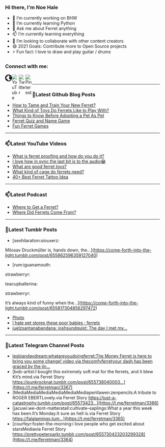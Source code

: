 ### Hi there, I'm Noe Hale

- 🔭 I’m currently working on BHW
- 🌱 I’m currently learning Python
- 💬 Ask me about Ferret anything
- 📫 I’m currently learning everything
- 🔭 I’m looking to collaborate with other content creators
- 😄 2021 Goals: Contribute more to Open Source projects
- ⚡ Fun fact: I love to draw and play guitar / drums

### Connect with me:

[<img align="left" alt="ferretvoice.com" width="22px" src="https://raw.githubusercontent.com/iconic/open-iconic/master/svg/globe.svg" />](https://ferretvoice.com)
[<img align="left" alt="YouTube" width="22px" src="https://cdn.jsdelivr.net/npm/simple-icons@v3/icons/youtube.svg" />](https://www.youtube.com/channel/UCk665XTfaMLVwFVWUmgnDiw)
[<img align="left" alt="Twitter" width="22px" src="https://cdn.jsdelivr.net/npm/simple-icons@v3/icons/twitter.svg" />](https://twitter.com/voiceferret)
[<img align="left" alt="Pinterest" width="22px" src="https://cdn.jsdelivr.net/npm/simple-icons@v3/icons/pinterest.svg" />](https://www.pinterest.com/voiceferret/)

<br />

---
### 🔭Latest Github Blog Posts
<!-- GITHUB:START -->
- [How to Tame and Train Your New Ferret?](http://noehale.github.io/how-to-tame-and-train-your-new-ferret/)
- [What Kind of Toys Do Ferrets Like to Play With?](http://noehale.github.io/what-kind-of-toys-do-ferrets-like-to-play-with/)
- [Things to Know Before Adopting a Pet As Pet](http://noehale.github.io/things-to-know-before-adopting-a-pet-as-pet/)
- [Ferret Quiz and Name Game](http://noehale.github.io/ferret-quiz/)
- [Fun Ferret Games](http://noehale.github.io/fun-ferret-games/)
<!-- GITHUB:END -->
---
### 📫Latest YouTube Videos

<!-- YOUTUBE:START -->
- [What is ferret proofing and how do you do it?](https://www.youtube.com/watch?v=81Syh_DJBQQ)
- [I love how in sync the last bit is to the audio😂](https://www.youtube.com/watch?v=WHBeGHwSlGY)
- [What are good ferret toys?](https://www.youtube.com/watch?v=tPxRilBzc0s)
- [What kind of cage do ferrets need?](https://www.youtube.com/watch?v=xzz6hC3sR5A)
- [40+ Best Ferret Tattoo Idea](https://www.youtube.com/watch?v=KIKqduR6Xcs)
<!-- YOUTUBE:END -->

---
### 📫Latest Podcast

<!-- PODCAST:START -->
- [Where to Get a Ferret?](https://anchor.fm/ferretvoice/episodes/Where-to-Get-a-Ferret-erurfu)
- [Where Did Ferrets Come From?](https://anchor.fm/ferretvoice/episodes/Where-Did-Ferrets-Come-From-eruq8g)
<!-- PODCAST:END -->
---
### 📝Latest Tumblr Posts

<!-- TUMBLR:START -->
- [sexhilaration:siouxerz:

Milosav Druckmüller is, hands down, the...](https://come-forth-into-the-light.tumblr.com/post/655862596359127040)
- [rum:iguanamouth:

strawberryr:

teacupballerina:

strawberryr:

It’s always kind of funny when the...](https://come-forth-into-the-light.tumblr.com/post/655817304856297472)
- [Photo](https://come-forth-into-the-light.tumblr.com/post/655794600634679296)
- [I hate pet stores these poor babies : ferrets](https://come-forth-into-the-light.tumblr.com/post/655771935869976576)
- [juelzsantanabandana:
joshsundquist:
The day I met my...](https://come-forth-into-the-light.tumblr.com/post/655726676119109632)
<!-- TUMBLR:END -->
---
### 📝Latest Telegram Channel Posts

<!-- TELEGRAM:START -->
- [lesbiandaydream:whatareyoudoingferret:The Money Ferret is here to bring you some change! video via thecomfyferretyour dash has been graced by the jin...](https://t.me/ferretman/3368)
- [bob-artist:I bought this extremely soft mat for the ferrets, and it blew Kit’s mind.via Ferret Story https://punkrocknat.tumblr.com/post/655738040003...](https://t.me/ferretman/3367)
- [MediaMediaMediaMediaMediaMediapenllawen:zenpencils:A tribute to ROGER EBERTLovely.via Ferret Story https://just-a-catastrophy.tumblr.com/post/65573423...](https://t.me/ferretman/3366)
- [jacuwi:we-dont-matteratall:cultivate–saplings:What a year this week has been.It’s Monday.It sure as hell is.via Ferret Story https://falalamingo.tum...](https://t.me/ferretman/3365)
- [courfeyr:foster-the-morning:i love people who get excited about starsMediavia Ferret Story https://prettypeterparkr.tumblr.com/post/655730423203299328](https://t.me/ferretman/3364)
<!-- TELEGRAM:END -->
